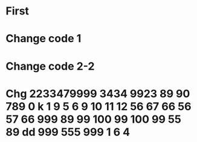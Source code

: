 # First
# Change code 1
# Change code 2-2
# Chg 2233479999 3434   9923   89 90 789 0 k 1 9 5 6 9 10 11 12 56 67 66 56 57 66 999 89 99 100 99 100 99  55 89 dd 999 555 999 1 6 4
